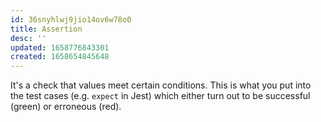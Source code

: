 ```yaml
---
id: 36snyhlwj9jio14ov6w78o0
title: Assertion
desc: ''
updated: 1658776843301
created: 1658654845648
---
```


It's a check that values meet certain conditions. This is what you put into the test cases (e.g. `expect` in Jest) which either turn out to be successful (green) or erroneous (red).

